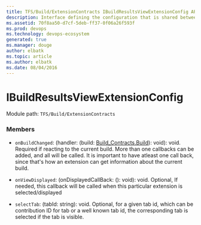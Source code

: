 ```yaml
---
title: TFS/Build/ExtensionContracts IBuildResultsViewExtensionConfig API | Extensions for Azure DevOps Services
description: Interface defining the configuration that is shared between extension targeted at &quot;ms.vss-build-web.build-results-view&quot; and the host
ms.assetid: 70f8aa50-d7cf-5deb-ff37-0f06a26f593f
ms.prod: devops
ms.technology: devops-ecosystem
generated: true
ms.manager: douge
author: elbatk
ms.topic: article
ms.author: elbatk
ms.date: 08/04/2016
---
```


# IBuildResultsViewExtensionConfig

Module path: `TFS/Build/ExtensionContracts`


### Members

* `onBuildChanged`: (handler: (build: [Build_Contracts.Build](../../../TFS/Build/Contracts/Build.md)): void): void. Required if reacting to the current build.
More than one callbacks can be added, and all will be called.
It is important to have atleast one call back, since that&#x27;s how an extension can get information about the current build.

* `onViewDisplayed`: (onDisplayedCallBack: (): void): void. Optional, If needed, this callback will be called when this particular extension is selected/displayed

* `selectTab`: (tabId: string): void. Optional, for a given tab id, which can be contribution ID for tab or a well known tab id, 
the corresponding tab is selected if the tab is visible.

